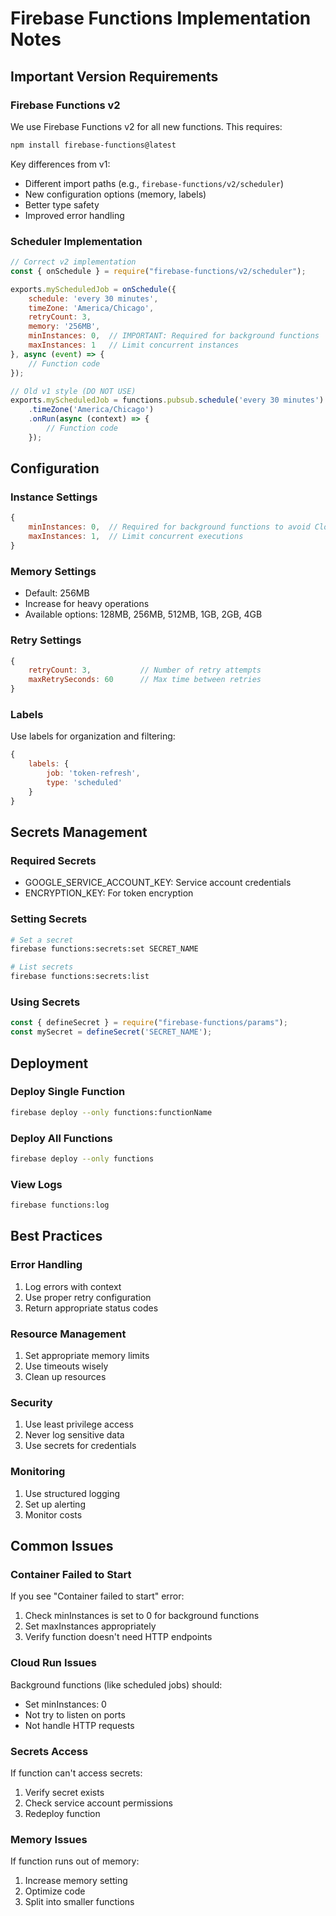 # Firebase Functions Implementation Notes

## Important Version Requirements

### Firebase Functions v2
We use Firebase Functions v2 for all new functions. This requires:
```bash
npm install firebase-functions@latest
```

Key differences from v1:
- Different import paths (e.g., `firebase-functions/v2/scheduler`)
- New configuration options (memory, labels)
- Better type safety
- Improved error handling

### Scheduler Implementation
```javascript
// Correct v2 implementation
const { onSchedule } = require("firebase-functions/v2/scheduler");

exports.myScheduledJob = onSchedule({
    schedule: 'every 30 minutes',
    timeZone: 'America/Chicago',
    retryCount: 3,
    memory: '256MB',
    minInstances: 0,  // IMPORTANT: Required for background functions
    maxInstances: 1   // Limit concurrent instances
}, async (event) => {
    // Function code
});

// Old v1 style (DO NOT USE)
exports.myScheduledJob = functions.pubsub.schedule('every 30 minutes')
    .timeZone('America/Chicago')
    .onRun(async (context) => {
        // Function code
    });
```

## Configuration

### Instance Settings
```javascript
{
    minInstances: 0,  // Required for background functions to avoid Cloud Run
    maxInstances: 1,  // Limit concurrent executions
}
```

### Memory Settings
- Default: 256MB
- Increase for heavy operations
- Available options: 128MB, 256MB, 512MB, 1GB, 2GB, 4GB

### Retry Settings
```javascript
{
    retryCount: 3,           // Number of retry attempts
    maxRetrySeconds: 60      // Max time between retries
}
```

### Labels
Use labels for organization and filtering:
```javascript
{
    labels: {
        job: 'token-refresh',
        type: 'scheduled'
    }
}
```

## Secrets Management

### Required Secrets
- GOOGLE_SERVICE_ACCOUNT_KEY: Service account credentials
- ENCRYPTION_KEY: For token encryption

### Setting Secrets
```bash
# Set a secret
firebase functions:secrets:set SECRET_NAME

# List secrets
firebase functions:secrets:list
```

### Using Secrets
```javascript
const { defineSecret } = require("firebase-functions/params");
const mySecret = defineSecret('SECRET_NAME');
```

## Deployment

### Deploy Single Function
```bash
firebase deploy --only functions:functionName
```

### Deploy All Functions
```bash
firebase deploy --only functions
```

### View Logs
```bash
firebase functions:log
```

## Best Practices

### Error Handling
1. Log errors with context
2. Use proper retry configuration
3. Return appropriate status codes

### Resource Management
1. Set appropriate memory limits
2. Use timeouts wisely
3. Clean up resources

### Security
1. Use least privilege access
2. Never log sensitive data
3. Use secrets for credentials

### Monitoring
1. Use structured logging
2. Set up alerting
3. Monitor costs

## Common Issues

### Container Failed to Start
If you see "Container failed to start" error:
1. Check minInstances is set to 0 for background functions
2. Set maxInstances appropriately
3. Verify function doesn't need HTTP endpoints

### Cloud Run Issues
Background functions (like scheduled jobs) should:
- Set minInstances: 0
- Not try to listen on ports
- Not handle HTTP requests

### Secrets Access
If function can't access secrets:
1. Verify secret exists
2. Check service account permissions
3. Redeploy function

### Memory Issues
If function runs out of memory:
1. Increase memory setting
2. Optimize code
3. Split into smaller functions
